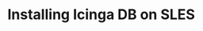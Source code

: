 # Installing Icinga DB on SLES

<!-- {% set sles = True %} -->
<!-- {% include "02-Installation.md" %} -->
